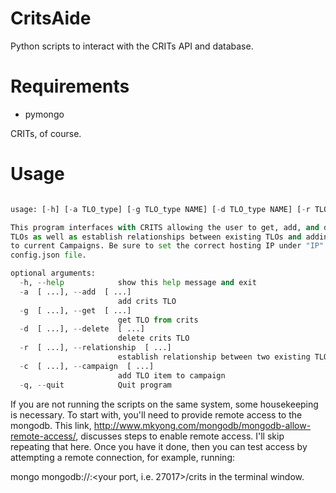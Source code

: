 # CritsAide
Python scripts to interact with the CRITs API and database.

# Requirements
* pymongo

CRITs, of course.

# Usage

```python critsaide.py 

usage: [-h] [-a TLO_type] [-g TLO_type NAME] [-d TLO_type NAME] [-r TLO_type NAME] [-c TLO_type NAME] [-q]

This program interfaces with CRITS allowing the user to get, add, and delete
TLOs as well as establish relationships between existing TLOs and adding TLOs
to current Campaigns. Be sure to set the correct hosting IP under "IP" in the
config.json file.

optional arguments:
  -h, --help            show this help message and exit
  -a  [ ...], --add  [ ...]
                        add crits TLO
  -g  [ ...], --get  [ ...]
                        get TLO from crits
  -d  [ ...], --delete  [ ...]
                        delete crits TLO
  -r  [ ...], --relationship  [ ...]
                        establish relationship between two existing TLOs
  -c  [ ...], --campaign  [ ...]
                        add TLO item to campaign
  -q, --quit            Quit program
```

If you are not running the scripts on the same system, some housekeeping is necessary. To start with, you'll need to provide remote access to the mongodb. This link, http://www.mkyong.com/mongodb/mongodb-allow-remote-access/, discusses steps to enable remote access. I'll skip repeating that here. Once you have it done, then you can test access by attempting a remote connection, for example, running:

mongo mongodb://<your ip address>:<your port, i.e. 27017>/crits
in the terminal window.

